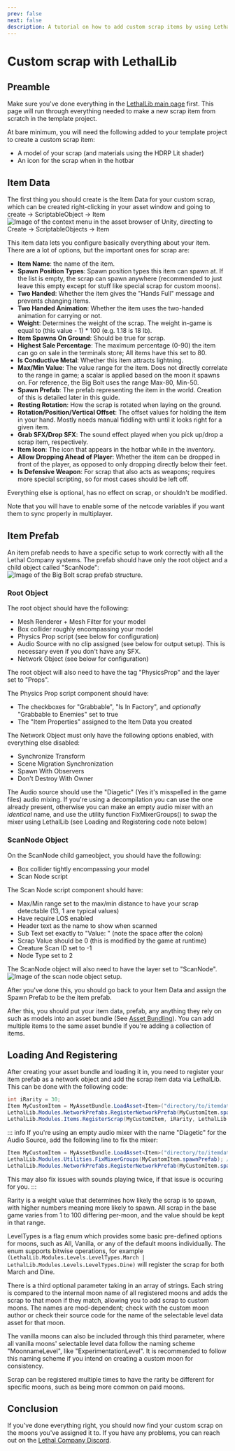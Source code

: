 ```yaml
---
prev: false
next: false
description: A tutorial on how to add custom scrap items by using LethalLib.
---
```

# Custom scrap with LethalLib

## Preamble
Make sure you've done everything in the [LethalLib main page](/dev/apis/lethallib) first. This page will run through everything needed to make a new scrap item from scratch in the template project.

At bare minimum, you will need the following added to your template project to create a custom scrap item:
- A model of your scrap (and materials using the HDRP Lit shader)
- An icon for the scrap when in the hotbar

## Item Data
The first thing you should create is the Item Data for your custom scrap, which can be created right-clicking in your asset window and going to create -> ScriptableObject -> Item
![Image of the context menu in the asset browser of Unity, directing to Create -> ScriptableObjects -> Item](/images/lethallib/customscrap/CreateItem.png)

This item data lets you configure basically everything about your item. There are a lot of options, but the important ones for scrap are:
- **Item Name**: the name of the item.
- **Spawn Position Types**: Spawn position types this item can spawn at. If the list is empty, the scrap can spawn anywhere (recommended to just leave this empty except for stuff like special scrap for custom moons).
- **Two Handed**: Whether the item gives the "Hands Full" message and prevents changing items.
- **Two Handed Animation**: Whether the item uses the two-handed animation for carrying or not.
- **Weight**: Determines the weight of the scrap. The weight in-game is equal to (this value - 1) * 100 (e.g. 1.18 is 18 lb).
- **Item Spawns On Ground**: Should be true for scrap.
- **Highest Sale Percentage**: The maximum percentage (0-90) the item can go on sale in the terminals store; All items have this set to 80.
- **Is Conductive Metal**: Whether this item attracts lightning.
- **Max/Min Value**: The value range for the item. Does not directly correlate to the range in game; a scalar is applied based on the moon it spawns on. For reference, the Big Bolt uses the range Max-80, Min-50.
- **Spawn Prefab**: The prefab representing the item in the world. Creation of this is detailed later in this guide.
- **Resting Rotation**: How the scrap is rotated when laying on the ground.
- **Rotation/Position/Vertical Offset**: The offset values for holding the item in your hand. Mostly needs manual fiddling with until it looks right for a given item.
- **Grab SFX/Drop SFX**: The sound effect played when you pick up/drop a scrap item, respectively.
- **Item Icon**: The icon that appears in the hotbar while in the inventory.
- **Allow Dropping Ahead of Player**: Whether the item can be dropped in front of the player, as opposed to only dropping directly below their feet.
- **Is Defensive Weapon**: For scrap that also acts as weapons; requires more special scripting, so for most cases should be left off.

Everything else is optional, has no effect on scrap, or shouldn't be modified.

Note that you will have to enable some of the netcode variables if you want them to sync properly in multiplayer.

## Item Prefab
An item prefab needs to have a specific setup to work correctly with all the Lethal Company systems. The prefab should have only the root object and a child object called "ScanNode":
![Image of the Big Bolt scrap prefab structure.](/images/lethallib/customscrap/ScrapPrefab.png)

### Root Object
The root object should have the following:
- Mesh Renderer + Mesh Filter for your model
- Box collider roughly encompassing your model
- Physics Prop script (see below for configuration)
- Audio Source with no clip assigned (see below for output setup). This is necessary even if you don't have any SFX.
- Network Object (see below for configuration)

The root object will also need to have the tag "PhysicsProp" and the layer set to "Props".

The Physics Prop script component should have:
- The checkboxes for "Grabbable", "Is In Factory", and *optionally* "Grabbable to Enemies" set to true
- The "Item Properties" assigned to the Item Data you created

The Network Object must only have the following options enabled, with everything else disabled:
- Synchronize Transform
- Scene Migration Synchronization
- Spawn With Observers
- Don't Destroy With Owner

The Audio source should use the "Diagetic" (Yes it's misspelled in the game files) audio mixing. If you're using a decompilation you can use the one already present, otherwise you can make an empty audio mixer with an *identical* name, and use the utility function FixMixerGroups() to swap the mixer using LethalLib (see Loading and Registering code note below)

### ScanNode Object
On the ScanNode child gameobject, you should have the following:
- Box collider tightly encompassing your model
- Scan Node script

The Scan Node script component should have:
- Max/Min range set to the max/min distance to have your scrap detectable (13, 1 are typical values)
- Have require LOS enabled
- Header text as the name to show when scanned
- Sub Text set exactly to "Value: " (note the space after the colon)
- Scrap Value should be 0 (this is modified by the game at runtime)
- Creature Scan ID set to -1
- Node Type set to 2

The ScanNode object will also need to have the layer set to "ScanNode".
![Image of the scan node object setup.](/images/lethallib/customscrap/ScanNode.png)

After you've done this, you should go back to your Item Data and assign the Spawn Prefab to be the item prefab.

After this, you should put your item data, prefab, any anything they rely on such as models into an asset bundle (See [Asset Bundling](/dev/intermediate/asset-bundling)). You can add multiple items to the same asset bundle if you're adding a collection of items.

## Loading And Registering
After creating your asset bundle and loading it in, you need to register your item prefab as a network object and add the scrap item data via LethalLib. This can be done with the following code:
```cs
int iRarity = 30;
Item MyCustomItem = MyAssetBundle.LoadAsset<Item>("directory/to/itemdataasset.asset");
LethalLib.Modules.NetworkPrefabs.RegisterNetworkPrefab(MyCustomItem.spawnPrefab);
LethalLib.Modules.Items.RegisterScrap(MyCustomItem, iRarity, LethalLib.Modules.Levels.LevelTypes.All);
```
::: info
If you're using an empty audio mixer with the name "Diagetic" for the Audio Source, add the following line to fix the mixer:
```cs
Item MyCustomItem = MyAssetBundle.LoadAsset<Item>("directory/to/itemdataasset.asset");
LethalLib.Modules.Utilities.FixMixerGroups(MyCustomItem.spawnPrefab); // [!code ++]
LethalLib.Modules.NetworkPrefabs.RegisterNetworkPrefab(MyCustomItem.spawnPrefab);
```
This may also fix issues with sounds playing twice, if that issue is occuring for you.
:::

Rarity is a weight value that determines how likely the scrap is to spawn, with higher numbers meaning more likely to spawn. All scrap in the base game varies from 1 to 100 differing per-moon, and the value should be kept in that range.

LevelTypes is a flag enum which provides some basic pre-defined options for moons, such as All, Vanilla, or any of the default moons individually. The enum supports bitwise operations, for example `(LethalLib.Modules.Levels.LevelTypes.March | LethalLib.Modules.Levels.LevelTypes.Dine)` will register the scrap for both March and Dine.

There is a third optional parameter taking in an array of strings. Each string is compared to the internal moon name of all registered moons and adds the scrap to that moon if they match, allowing you to add scrap to custom moons. The names are mod-dependent; check with the custom moon author or check their source code for the name of the selectable level data asset for that moon.

The vanilla moons can also be included through this third parameter, where all vanilla moons' selectable level data follow the naming scheme "MoonnameLevel", like "ExperimentationLevel". It is recommended to follow this naming scheme if you intend on creating a custom moon for consistency.

Scrap can be registered multiple times to have the rarity be different for specific moons, such as being more common on paid moons.

## Conclusion
If you've done everything right, you should now find your custom scrap on the moons you've assigned it to. If you have any problems, you can reach out on the [Lethal Company Discord](https://discord.gg/lethal-company).
